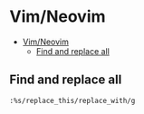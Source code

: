 # Vim/Neovim
<!--ts-->
* [Vim/Neovim](vim.md#vimneovim)
   * [Find and replace all](vim.md#find-and-replace-all)

<!-- Added by: runner, at: Tue Jan  4 08:33:19 UTC 2022 -->

<!--te-->

## Find and replace all
```vim
:%s/replace_this/replace_with/g
```
